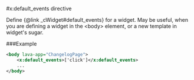 
#x:default_events directive

Define {@link _cWidget#default_events} for a widget. May be useful, when you are defining a widget in the &lt;body&gt;
element, or a new template in widget's sugar.

###Example

```xml
<body lava-app="ChangelogPage">
	<x:default_events>['click']</x:default_events>
	...
</body>
```